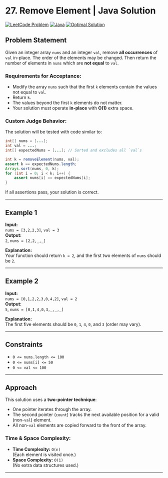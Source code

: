 # 27. Remove Element | Java Solution

[![LeetCode Problem](https://img.shields.io/badge/LeetCode-27.%20Remove%20Element-blue)](https://leetcode.com/problems/remove-element/?envType=study-plan-v2&envId=top-interview-150)
[![Java](https://img.shields.io/badge/Language-Java-orange)](https://www.java.com)
[![Optimal Solution](https://img.shields.io/badge/Solution-Optimal-brightgreen)]()

## Problem Statement

Given an integer array `nums` and an integer `val`, remove **all occurrences** of `val` in-place. The order of the elements may be changed. Then return the number of elements in `nums` which are **not equal** to `val`.

### Requirements for Acceptance:

- Modify the array `nums` such that the first `k` elements contain the values not equal to `val`.
- Return `k`.
- The values beyond the first `k` elements do not matter.
- Your solution must operate **in-place** with **O(1)** extra space.

### Custom Judge Behavior:

The solution will be tested with code similar to:

```java
int[] nums = [...]; 
int val = ...;
int[] expectedNums = [...]; // Sorted and excludes all `val`s

int k = removeElement(nums, val);
assert k == expectedNums.length;
Arrays.sort(nums, 0, k);
for (int i = 0; i < k; i++) {
    assert nums[i] == expectedNums[i];
}
```

If all assertions pass, your solution is correct.

---

## Example 1

**Input:**  
`nums = [3,2,2,3]`, `val = 3`  
**Output:**  
`2`, `nums = [2,2,_,_]`  

**Explanation:**  
Your function should return `k = 2`, and the first two elements of `nums` should be `2`.

---

## Example 2

**Input:**  
`nums = [0,1,2,2,3,0,4,2]`, `val = 2`  
**Output:**  
`5`, `nums = [0,1,4,0,3,_,_,_]`  

**Explanation:**  
The first five elements should be `0`, `1`, `4`, `0`, and `3` (order may vary).

---

## Constraints

- `0 <= nums.length <= 100`
- `0 <= nums[i] <= 50`
- `0 <= val <= 100`

---

## Approach

This solution uses a **two-pointer technique**:
- One pointer iterates through the array.
- The second pointer (`count`) tracks the next available position for a valid (non-`val`) element.
- All non-`val` elements are copied forward to the front of the array.

### Time & Space Complexity:
- **Time Complexity:** `O(n)`  
  (Each element is visited once.)
- **Space Complexity:** `O(1)`  
  (No extra data structures used.)

---
